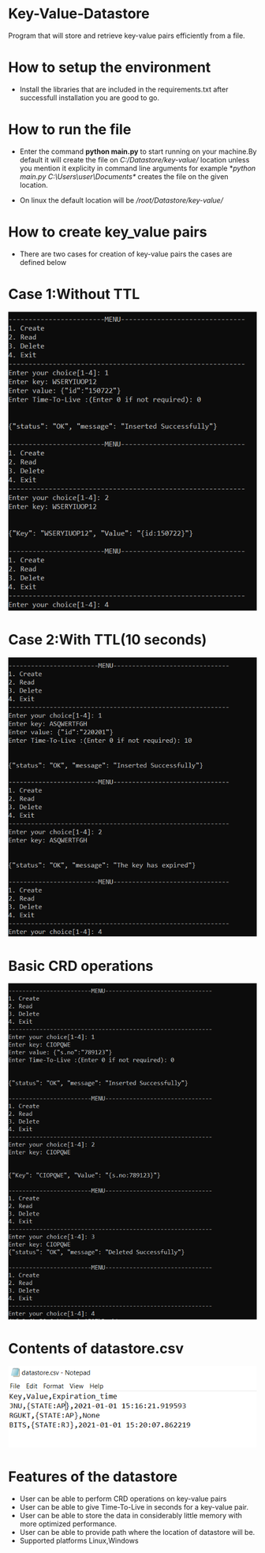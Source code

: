 # Key-Value-Datastore
Program that will store and retrieve key-value pairs efficiently from a file.

# How to setup the environment
- Install the libraries that are included in the requirements.txt after successfull installation you are good to go.

# How to run the file
- Enter the command **python main.py** to start running on your machine.By default it will create the file on _C:/Datastore/key-value/_ location unless you mention it
explicity in command line arguments for example **python main.py C:\Users\user\Documents\** creates the file on the given location.

- On linux the default location will be _/root/Datastore/key-value/_

# How to create key_value pairs
- There are two cases for creation of key-value pairs the cases are defined below
# Case 1:Without TTL
![](output/without_ttl.PNG)
# Case 2:With TTL(10 seconds)
![](output/with_ttl.PNG)
# Basic CRD operations
![](output/basic_crd.PNG)
# Contents of datastore.csv
![](output/file_output.PNG)
# Features of the datastore

- User can be able to perform CRD operations on key-value pairs
- User can be able to give Time-To-Live in seconds for a key-value pair.
- User can be able to store the data in considerably little memory with more optimized performance.
- User can be able to provide path where the location of datastore will be.
- Supported platforms Linux,Windows
